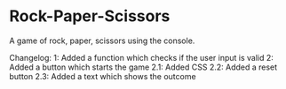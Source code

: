 # Rock-Paper-Scissors

A game of rock, paper, scissors using the console.

Changelog:
1: Added a function which checks if the user input is valid
2: Added a button which starts the game
2.1: Added CSS
2.2: Added a reset button
2.3: Added a text which shows the outcome

